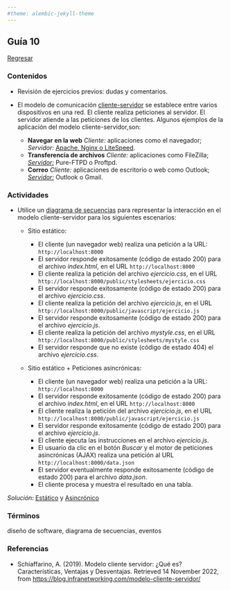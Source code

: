 ```yaml
---
#theme: alembic-jekyll-theme
---
```


## Guía 10

[Regresar](/DAWM/)

### Contenidos

* Revisión de ejercicios previos: dudas y comentarios.
* El modelo de comunicación [cliente-servidor](https://blog.infranetworking.com/modelo-cliente-servidor/) se establece entre varios dispositivos en una red. El cliente realiza peticiones al servidor. El servidor atiende a las peticiones de los clientes. Algunos ejemplos de la aplicación del modelo cliente-servidor,son:

	+ **Navegar en la web** _Cliente:_ aplicaciones como el navegador; _Servidor:_ [Apache, Nginx o LiteSpeed](https://blog.infranetworking.com/apache-vs-nginx-vs-litespeed/).
	+ **Transferencia de archivos** _Cliente:_ aplicaciones como FileZilla; _[Servidor:](https://blog.infranetworking.com/servidor-ftp/)_ Pure-FTPD o Proftpd.
	+ **Correo** _Cliente:_ aplicaciones de escritorio o web como Outlook; _[Servidor:](https://blog.infranetworking.com/servidor-de-correo/)_ Outlook o Gmail.

### Actividades

* Utilice un [diagrama de secuencias](https://creately.com/blog/es/diagramas/tutorial-del-diagrama-de-secuencia/) para representar la interacción en el modelo cliente-servidor para los siguientes escenarios:
	+ Sitio estático: 
		- El cliente (un navegador web) realiza una petición a la URL: `http://localhost:8000`
		- El servidor responde exitosamente (código de estado 200) para el archivo *index.html*, en el URL `http://localhost:8000`
		- El cliente realiza la petición del archivo *ejercicio.css*, en el URL `http://localhost:8000/public/stylesheets/ejercicio.css`
		- El servidor responde exitosamente (código de estado 200) para el archivo *ejercicio.css*.
		- El cliente realiza la petición del archivo  *ejercicio.js*, en el URL `http://localhost:8000/public/javascript/ejercicio.js`
		- El servidor responde exitosamente (código de estado 200) para el archivo *ejercicio.js*.
		- El cliente realiza la petición del archivo  *mystyle.css*, en el URL `http://localhost:8000/public/stylesheets/mystyle.css`
		- El servidor responde que no existe (código de estado 404) el archivo *ejercicio.css*.
		
	+ Sitio estático + Peticiones asincrónicas: 
		- El cliente (un navegador web) realiza una petición a la URL: `http://localhost:8000`
		- El servidor responde exitosamente (código de estado 200) para el archivo *index.html*, en el URL `http://localhost:8000`
		- El cliente realiza la petición del archivo  *ejercicio.js*, en el URL `http://localhost:8000/public/javascript/ejercicio.js`
		- El servidor responde exitosamente (código de estado 200) para el archivo *ejercicio.js*.
		- El cliente ejecuta las instrucciones en el archivo *ejercicio.js*.
		- El usuario da clic en el botón *Buscar* y el motor de peticiones asincrónicas (AJAX) realiza una petición al URL `http://localhost:8000/data.json`
		- El servidor eventualmente responde exitosamente (código de estado 200) para el archivo *data.json*.
		- El cliente procesa y muestra el resultado en una tabla.


_Solución:_ [Estático](imagenes/1-estatico.png) y [Asincrónico](imagenes/2-fetch.png)

### Términos

diseño de software, diagrama de secuencias, eventos 

### Referencias

* Schiaffarino, A. (2019). Modelo cliente servidor: ¿Qué es? Características, Ventajas y Desventajas. Retrieved 14 November 2022, from https://blog.infranetworking.com/modelo-cliente-servidor/